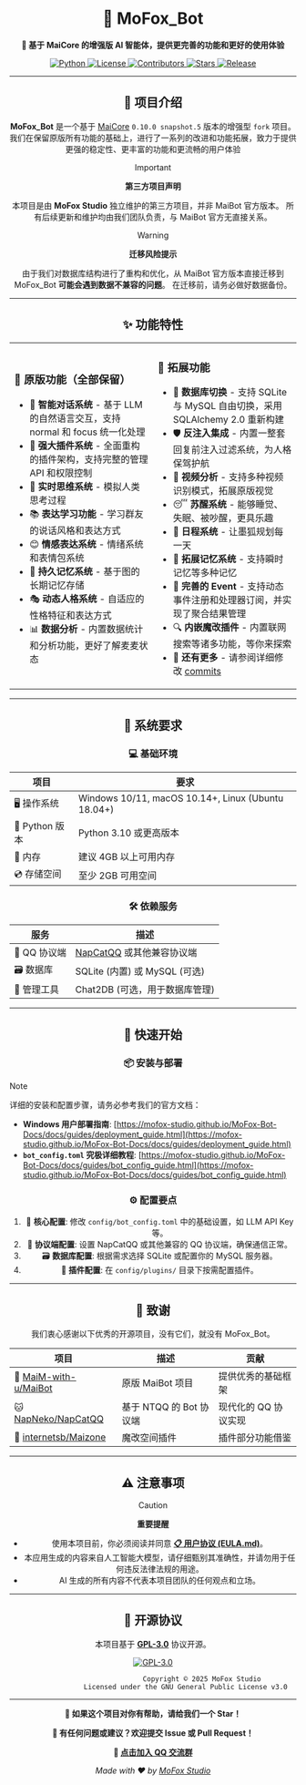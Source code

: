 <div align="center">

# 🌟 MoFox_Bot
**🚀 基于 MaiCore 的增强版 AI 智能体，提供更完善的功能和更好的使用体验**
<p>
  <a href="https://www.python.org/">
    <img src="https://img.shields.io/badge/Python-3.10+-3776ab?logo=python&logoColor=white&style=for-the-badge" alt="Python">
  </a>
  <a href="https://github.com/MoFox-Studio/MoFox_Bot/blob/master/LICENSE">
    <img src="https://img.shields.io/badge/License-GPLv3-d73a49?logo=gnu&logoColor=white&style=for-the-badge" alt="License">
  </a>
  <a href="https://github.com/MoFox-Studio/MoFox_Bot/graphs/contributors">
    <img src="https://img.shields.io/badge/Contributors-Welcome-brightgreen?logo=github&logoColor=white&style=for-the-badge" alt="Contributors">
  </a>
  <a href="https://github.com/MoFox-Studio/MoFox_Bot/stargazers">
    <img src="https://img.shields.io/github/stars/MoFox-Studio/MoFox_Bot?style=for-the-badge&logo=star&logoColor=white&color=yellow&label=Stars" alt="Stars">
  </a>
  <a href="https://github.com/MoFox-Studio/MoFox_Bot/releases">
    <img src="https://img.shields.io/github/v/release/MoFox-Studio/MoFox_Bot?style=for-the-badge&logo=github&logoColor=white&color=orange" alt="Release">
  </a>
</p>
 
</div>
 
---
 
<div align="center">
 
## 📖 项目介绍
 
**MoFox_Bot** 是一个基于 [MaiCore](https://github.com/MaiM-with-u/MaiBot) `0.10.0 snapshot.5` 版本的增强型 `fork` 项目。
我们在保留原版所有功能的基础上，进行了一系列的改进和功能拓展，致力于提供更强的稳定性、更丰富的功能和更流畅的用户体验
 
> [!IMPORTANT]
> **第三方项目声明**
>
> 本项目是由 **MoFox Studio** 独立维护的第三方项目，并非 MaiBot 官方版本。
> 所有后续更新和维护均由我们团队负责，与 MaiBot 官方无直接关系。
 
> [!WARNING]
> **迁移风险提示**
>
> 由于我们对数据库结构进行了重构和优化，从 MaiBot 官方版本直接迁移到 MoFox_Bot **可能会遇到数据不兼容的问题**。
> 在迁移前，请务必做好数据备份。
 
</div>
 
---
 
<div align="center">
 
## ✨ 功能特性
 
</div>
 
<table>
<tr>
<td width="50%">
 
### 🔧 原版功能（全部保留）
 
- 🧠 **智能对话系统** - 基于 LLM 的自然语言交互，支持 normal 和 focus 统一化处理
- 🔌 **强大插件系统** - 全面重构的插件架构，支持完整的管理 API 和权限控制
- 💭 **实时思维系统** - 模拟人类思考过程
- 📚 **表达学习功能** - 学习群友的说话风格和表达方式
- 😊 **情感表达系统** - 情绪系统和表情包系统
- 🧠 **持久记忆系统** - 基于图的长期记忆存储
- 🎭 **动态人格系统** - 自适应的性格特征和表达方式
- 📊 **数据分析** - 内置数据统计和分析功能，更好了解麦麦状态
 
</td>
<td width="50%">
 
### 🚀 拓展功能
 
- 🔄 **数据库切换** - 支持 SQLite 与 MySQL 自由切换，采用 SQLAlchemy 2.0 重新构建
- 🛡️ **反注入集成** - 内置一整套回复前注入过滤系统，为人格保驾护航
- 🎥 **视频分析** - 支持多种视频识别模式，拓展原版视觉
- 😴 **苏醒系统** - 能够睡觉、失眠、被吵醒，更具乐趣
- 📅 **日程系统** - 让墨狐规划每一天
- 🧠 **拓展记忆系统** - 支持瞬时记忆等多种记忆
- 🎪 **完善的 Event** - 支持动态事件注册和处理器订阅，并实现了聚合结果管理
- 🔍 **内嵌魔改插件** - 内置联网搜索等诸多功能，等你来探索
- 🌟 **还有更多** - 请参阅详细修改 [commits](https://github.com/MoFox-Studio/MoFox_Bot/commits)
 
</td>
</tr>
</table>
 
---
 
<div align="center">
 
## 🔧 系统要求
 
### 💻 基础环境
 
| 项目         | 要求                                                 |
| ------------ | ---------------------------------------------------- |
| 🖥️ 操作系统 | Windows 10/11, macOS 10.14+, Linux (Ubuntu 18.04+) |
| 🐍 Python 版本 | Python 3.10 或更高版本                               |
| 💾 内存       | 建议 4GB 以上可用内存                                |
| 💿 存储空间   | 至少 2GB 可用空间                                    |
 
### 🛠️ 依赖服务
 
| 服务         | 描述                                       |
| ------------ | ------------------------------------------ |
| 🤖 QQ 协议端  | [NapCatQQ](https://github.com/NapNeko/NapCatQQ) 或其他兼容协议端 |
| 🗃️ 数据库     | SQLite (内置) 或 MySQL (可选)              |
| 🔧 管理工具   | Chat2DB (可选，用于数据库管理)             |
 
</div>
 
---
 
<div align="center">
 
## 🏁 快速开始
 
### 📦 安装与部署
 
</div>
 
> [!NOTE]
> 详细的安装和配置步骤，请务必参考我们的官方文档：
> *   **Windows 用户部署指南**: [https://mofox-studio.github.io/MoFox-Bot-Docs/docs/guides/deployment_guide.html](https://mofox-studio.github.io/MoFox-Bot-Docs/docs/guides/deployment_guide.html)
> *   **`bot_config.toml` 究极详细教程**: [https://mofox-studio.github.io/MoFox-Bot-Docs/docs/guides/bot_config_guide.html](https://mofox-studio.github.io/MoFox-Bot-Docs/docs/guides/bot_config_guide.html)
 
<div align="center">
 
### ⚙️ 配置要点
 
1.  📝 **核心配置**: 修改 `config/bot_config.toml` 中的基础设置，如 LLM API Key 等。
2.  🤖 **协议端配置**: 设置 NapCatQQ 或其他兼容的 QQ 协议端，确保通信正常。
3.  🗃️ **数据库配置**: 根据需求选择 SQLite 或配置你的 MySQL 服务器。
4.  🔌 **插件配置**: 在 `config/plugins/` 目录下按需配置插件。
 
</div>
 
---
 
<div align="center">
 
## 🙏 致谢
 
我们衷心感谢以下优秀的开源项目，没有它们，就没有 MoFox_Bot。
 
| 项目                                       | 描述                 | 贡献             |
| ------------------------------------------ | -------------------- | ---------------- |
| 🎯 [MaiM-with-u/MaiBot](https://github.com/MaiM-with-u/MaiBot) | 原版 MaiBot 项目     | 提供优秀的基础框架 |
| 🐱 [NapNeko/NapCatQQ](https://github.com/NapNeko/NapCatQQ) | 基于 NTQQ 的 Bot 协议端 | 现代化的 QQ 协议实现 |
| 🌌 [internetsb/Maizone](https://github.com/internetsb/Maizone) | 魔改空间插件         | 插件部分功能借鉴 |
 
</div>
 
---
 
<div align="center">
 
## ⚠️ 注意事项
 
> [!CAUTION]
> **重要提醒**
>
> - 使用本项目前，你必须阅读并同意 [**📋 用户协议 (EULA.md)**](EULA.md)。
> - 本应用生成的内容来自人工智能大模型，请仔细甄别其准确性，并请勿用于任何违反法律法规的用途。
> - AI 生成的所有内容不代表本项目团队的任何观点和立场。
 
</div>
 
---
 
<div align="center">
 
## 📄 开源协议
 
本项目基于 **[GPL-3.0](LICENSE)** 协议开源。
 
[![GPL-3.0](https://img.shields.io/badge/License-GPL--3.0-blue.svg?style=for-the-badge&logo=gnu)](LICENSE)
 
```
                        Copyright © 2025 MoFox Studio
                Licensed under the GNU General Public License v3.0
```
 
</div>
 
---
 
<div align="center">
 
**🌟 如果这个项目对你有帮助，请给我们一个 Star！**
 
**💬 有任何问题或建议？欢迎提交 Issue 或 Pull Request！**

**💬 [点击加入 QQ 交流群](https://qm.qq.com/q/jfeu7Dq7VS)**

_Made with ❤️ by [MoFox Studio](https://github.com/MoFox-Studio)_

</div>
